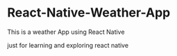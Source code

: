 # React-Native-Weather-App

This is a weather App using React Native

just for learning and exploring react native
